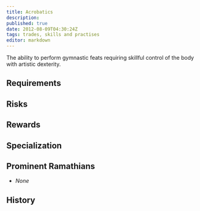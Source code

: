 ```yaml
---
title: Acrobatics
description:
published: true
date: 2012-08-09T04:30:24Z
tags: trades, skills and practises
editor: markdown
---
```


The ability to perform gymnastic feats requiring skillful control of the body with artistic dexterity.

## Requirements

## Risks

## Rewards

## Specialization

## Prominent Ramathians

- *None*

## History